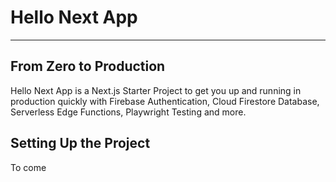 # Hello Next App

----

## From Zero to Production

Hello Next App is a Next.js Starter Project to get you up and running in production quickly with Firebase Authentication, Cloud Firestore Database, Serverless Edge Functions, Playwright Testing and more.

## Setting Up the Project

To come
